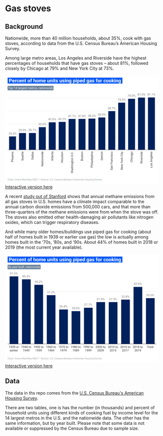 # Gas stoves

## Background

Nationwide, more than 40 million households, about 35%, cook with gas stoves, according to data from the U.S. Census Bureau’s American Housing Survey.  

Among large metro areas, Los Angeles and Riverside have the highest percentages of households that have gas stoves – about 81%, followed closely by Chicago at 79% and New York City at 73%. 

![14 largest metros](https://github.com/abcotvdata/gas-stoves/blob/main/KdirK-percent-of-home-units-using-piped-gas-for-cooking.png)
[Interactive version here](https://datawrapper.dwcdn.net/KdirK/1/)

A recent [study out of Stanford](https://pubs.acs.org/doi/10.1021/acs.est.1c04707) shows that annual methane emissions from all gas stoves in U.S. homes have a climate impact comparable to the annual carbon dioxide emissions from 500,000 cars, and that more than three-quarters of the methane emissions were from when the stove was off. The stoves also emitted other health-damaging air pollutants like nitrogen oxides, which can trigger respiratory diseases.  

And while many older homes/buildings use piped gas for cooking (about half of homes built in 1939 or earlier use gas) the low is actually among homes built in the ‘70s, ‘80s, and ‘90s. About 44% of homes built in 2018 or 2019 (the most current year available). 

![by year built](https://github.com/abcotvdata/gas-stoves/blob/main/T7xYO-percent-of-home-units-using-piped-gas-for-cooking.png)
[Interactive version here](https://datawrapper.dwcdn.net/T7xYO/1/)

## Data
The data in ths repo comes from the [U.S. Census Bureau's American Housing Survey](https://www.census.gov/programs-surveys/ahs/data/interactive/ahstablecreator.html?s_areas=00000&s_year=2019&s_tablename=TABLE1&s_bygroup1=1&s_bygroup2=1&s_filtergroup1=1&s_filtergroup2=1).

There are two tables, one is has the number (in thousands) and percent of household units using different kinds of cooking fuel by income level for the 14 largest metros in the U.S. and the nationwide data. The other has the same information, but by year built. Please note that some data is not available or suppressed by the Census Bureau due to sample size. 

 

